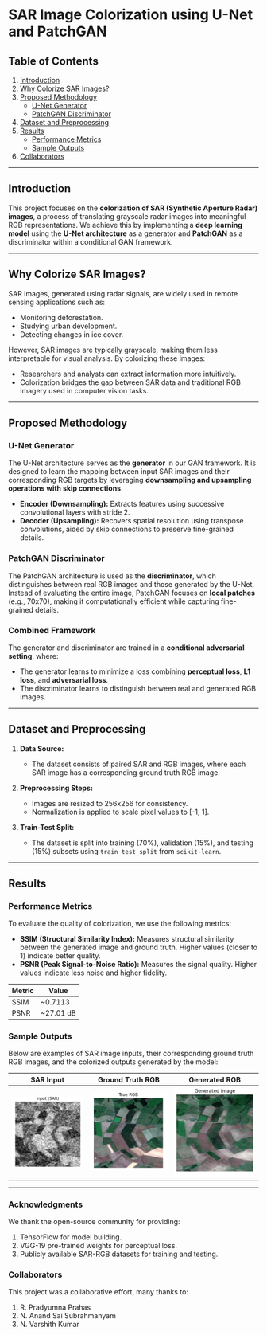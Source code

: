 # SAR Image Colorization using U-Net and PatchGAN

## Table of Contents
1. [Introduction](#introduction)
2. [Why Colorize SAR Images?](#why-colorize-sar-images)
3. [Proposed Methodology](#proposed-methodology)
    - [U-Net Generator](#u-net-generator)
    - [PatchGAN Discriminator](#patchgan-discriminator)
4. [Dataset and Preprocessing](#dataset-and-preprocessing)
5. [Results](#results)
    - [Performance Metrics](#performance-metrics)
    - [Sample Outputs](#sample-outputs)
6. [Collaborators](#collaborators)

---

## Introduction

This project focuses on the **colorization of SAR (Synthetic Aperture Radar) images**, a process of translating grayscale radar images into meaningful RGB representations. We achieve this by implementing a **deep learning model** using the **U-Net architecture** as a generator and **PatchGAN** as a discriminator within a conditional GAN framework.

---

## Why Colorize SAR Images?

SAR images, generated using radar signals, are widely used in remote sensing applications such as:
- Monitoring deforestation.
- Studying urban development.
- Detecting changes in ice cover.

However, SAR images are typically grayscale, making them less interpretable for visual analysis. By colorizing these images:
- Researchers and analysts can extract information more intuitively.
- Colorization bridges the gap between SAR data and traditional RGB imagery used in computer vision tasks.

---

## Proposed Methodology

### U-Net Generator
The U-Net architecture serves as the **generator** in our GAN framework. It is designed to learn the mapping between input SAR images and their corresponding RGB targets by leveraging **downsampling and upsampling operations with skip connections**.

- **Encoder (Downsampling):** Extracts features using successive convolutional layers with stride 2.
- **Decoder (Upsampling):** Recovers spatial resolution using transpose convolutions, aided by skip connections to preserve fine-grained details.

### PatchGAN Discriminator
The PatchGAN architecture is used as the **discriminator**, which distinguishes between real RGB images and those generated by the U-Net. Instead of evaluating the entire image, PatchGAN focuses on **local patches** (e.g., 70x70), making it computationally efficient while capturing fine-grained details.

### Combined Framework
The generator and discriminator are trained in a **conditional adversarial setting**, where:
- The generator learns to minimize a loss combining **perceptual loss**, **L1 loss**, and **adversarial loss**.
- The discriminator learns to distinguish between real and generated RGB images.

---

## Dataset and Preprocessing

1. **Data Source:**
   - The dataset consists of paired SAR and RGB images, where each SAR image has a corresponding ground truth RGB image.

2. **Preprocessing Steps:**
   - Images are resized to 256x256 for consistency.
   - Normalization is applied to scale pixel values to [-1, 1].

3. **Train-Test Split:**
   - The dataset is split into training (70%), validation (15%), and testing (15%) subsets using `train_test_split` from `scikit-learn`.

---

## Results

### Performance Metrics
To evaluate the quality of colorization, we use the following metrics:
- **SSIM (Structural Similarity Index):** Measures structural similarity between the generated image and ground truth. Higher values (closer to 1) indicate better quality.
- **PSNR (Peak Signal-to-Noise Ratio):** Measures the signal quality. Higher values indicate less noise and higher fidelity.

| Metric | Value       |
|--------|-------------|
| SSIM   | ~0.7113     |
| PSNR   | ~27.01 dB   |

### Sample Outputs
Below are examples of SAR image inputs, their corresponding ground truth RGB images, and the colorized outputs generated by the model:

| SAR Input      | Ground Truth RGB | Generated RGB |
|----------------|------------------|---------------|
| ![SAR Input](examples/sar_input.png) | ![RGB Truth](examples/ground_truth.png) | ![Generated](examples/generated_output.png) |

---

### Acknowledgments
We thank the open-source community for providing:

1. TensorFlow for model building.
2. VGG-19 pre-trained weights for perceptual loss.
3. Publicly available SAR-RGB datasets for training and testing.

### Collaborators
This project was a collaborative effort, many thanks to:

1. R. Pradyumna Prahas
2. N. Anand Sai Subrahmanyam
3. N. Varshith Kumar
